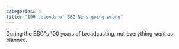 ```yaml
---
categories: c
title: "100 seconds of BBC News going wrong"
---
```

During the BBC"s 100 years of broadcasting, not everything went as planned.